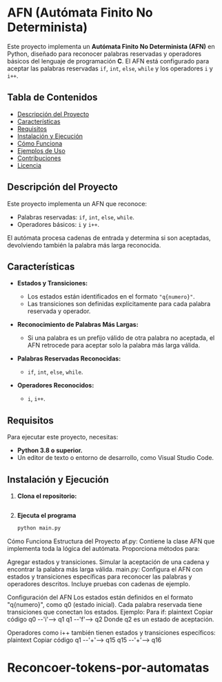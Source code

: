 # AFN (Autómata Finito No Determinista)

Este proyecto implementa un **Autómata Finito No Determinista (AFN)** en Python, diseñado para reconocer palabras reservadas y operadores básicos del lenguaje de programación **C**. El AFN está configurado para aceptar las palabras reservadas `if`, `int`, `else`, `while` y los operadores `i` y `i++`.

## Tabla de Contenidos

- [Descripción del Proyecto](#descripción-del-proyecto)
- [Características](#características)
- [Requisitos](#requisitos)
- [Instalación y Ejecución](#instalación-y-ejecución)
- [Cómo Funciona](#cómo-funciona)
- [Ejemplos de Uso](#ejemplos-de-uso)
- [Contribuciones](#contribuciones)
- [Licencia](#licencia)

## Descripción del Proyecto

Este proyecto implementa un AFN que reconoce:
- Palabras reservadas: `if`, `int`, `else`, `while`.
- Operadores básicos: `i` y `i++`.

El autómata procesa cadenas de entrada y determina si son aceptadas, devolviendo también la palabra más larga reconocida.

## Características

- **Estados y Transiciones:**
  - Los estados están identificados en el formato `"q{numero}"`.
  - Las transiciones son definidas explícitamente para cada palabra reservada y operador.

- **Reconocimiento de Palabras Más Largas:**
  - Si una palabra es un prefijo válido de otra palabra no aceptada, el AFN retrocede para aceptar solo la palabra más larga válida.

- **Palabras Reservadas Reconocidas:**
  - `if`, `int`, `else`, `while`.

- **Operadores Reconocidos:**
  - `i`, `i++`.

## Requisitos

Para ejecutar este proyecto, necesitas:
- **Python 3.8 o superior.**
- Un editor de texto o entorno de desarrollo, como Visual Studio Code.

## Instalación y Ejecución

1. **Clona el repositorio:**
   ```bash
2. **Ejecuta el programa**

    ```bash
    python main.py

Cómo Funciona
Estructura del Proyecto
af.py: Contiene la clase AFN que implementa toda la lógica del autómata. Proporciona métodos para:

Agregar estados y transiciones.
Simular la aceptación de una cadena y encontrar la palabra más larga válida.
main.py: Configura el AFN con estados y transiciones específicas para reconocer las palabras y operadores descritos. Incluye pruebas con cadenas de ejemplo.

Configuración del AFN
Los estados están definidos en el formato "q{numero}", como q0 (estado inicial).
Cada palabra reservada tiene transiciones que conectan los estados.
Ejemplo: Para if:
plaintext
Copiar código
q0 --'i'--> q1
q1 --'f'--> q2
Donde q2 es un estado de aceptación.

Operadores como i++ también tienen estados y transiciones específicos:
plaintext
Copiar código
q1 --'+'--> q15
q15 --'+'--> q16
# Reconcoer-tokens-por-automatas
